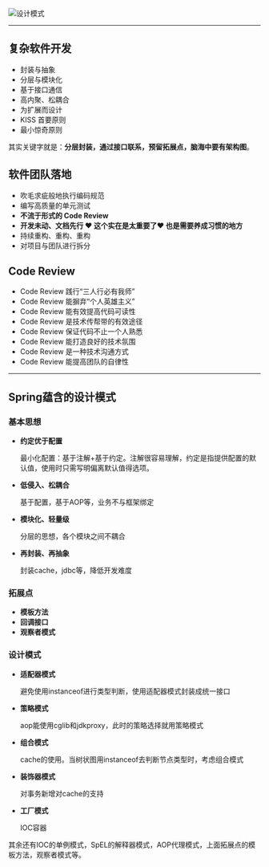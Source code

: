 ![设计模式](C:\Users\10622\Documents\GitHub\Sisyphus\Java\设计模式\src\总结\设计模式.png)

------

## 复杂软件开发

-  封装与抽象 
-  分层与模块化 
-  基于接口通信 
-  高内聚、松耦合 
-  为扩展而设计 
-  KISS 首要原则 
-  最小惊奇原则 

其实关键字就是：**分层封装，通过接口联系，预留拓展点，脑海中要有架构图**。

## 软件团队落地

- 吹毛求疵般地执行编码规范 
- 编写高质量的单元测试 
- **不流于形式的 Code Review**
- **开发未动、文档先行 ❤ 这个实在是太重要了❤ 也是需要养成习惯的地方**
- 持续重构、重构、重构 
-  对项目与团队进行拆分 

## Code Review

-  Code Review 践行“三人行必有我师” 
-  Code Review 能摒弃“个人英雄主义” 
-  Code Review 能有效提高代码可读性 
-  Code Review 是技术传帮带的有效途径 
-  Code Review 保证代码不止一个人熟悉 
-  Code Review 能打造良好的技术氛围 
-  Code Review 是一种技术沟通方式 
-  Code Review 能提高团队的自律性 

------
## Spring蕴含的设计模式

### 基本思想

- **约定优于配置** 

  最小化配置：基于注解+基于约定。注解很容易理解，约定是指提供配置的默认值，使用时只需写明偏离默认值得选项。

- **低侵入、松耦合** 

  基于配置，基于AOP等，业务不与框架绑定

- **模块化、轻量级** 

  分层的思想，各个模块之间不耦合

- **再封装、再抽象**

  封装cache，jdbc等，降低开发难度

### 拓展点

- **模板方法**
- **回调接口**
- **观察者模式**

### 设计模式

- **适配器模式**

  避免使用instanceof进行类型判断，使用适配器模式封装成统一接口

- **策略模式**

  aop能使用cglib和jdkproxy，此时的策略选择就用策略模式

- **组合模式**

  cache的使用。当树状图用instanceof去判断节点类型时，考虑组合模式

- **装饰器模式**

  对事务新增对cache的支持

- **工厂模式**

  IOC容器

其余还有IOC的单例模式，SpEL的解释器模式，AOP代理模式，上面拓展点的模板方法，观察者模式等。



